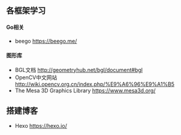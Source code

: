 ## 各框架学习  
#### Go相关  
- beego <https://beego.me/>  

#### 图形库  
- BGL文档 <http://geometryhub.net/bgl/document#bgl>  
- OpenCV中文网站 <http://wiki.opencv.org.cn/index.php/%E9%A6%96%E9%A1%B5>  
- The Mesa 3D Graphics Library <https://www.mesa3d.org/>  

## 搭建博客  
- Hexo <https://hexo.io/>  